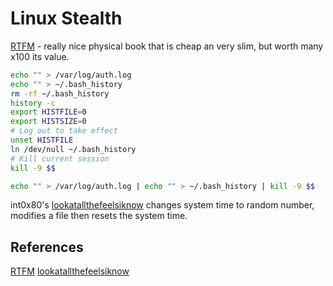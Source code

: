 # Linux Stealth

[RTFM](https://www.amazon.co.uk/Rtfm-Red-Team-Field-Manual/dp/1494295504) - really nice physical book that is cheap an very slim, but worth many x100 its value.  
```bash
echo "" > /var/log/auth.log
echo "" > ~/.bash_history
rm -rf ~/.bash_history
history -c 
export HISTFILE=0
export HISTSIZE=0
# Log out to take effect
unset HISTFILE
ln /dev/null ~/.bash_history
# Kill current session
kill -9 $$ 
```


```bash
echo "" > /var/log/auth.log | echo "" > ~/.bash_history | kill -9 $$ 
```


int0x80's [lookatallthefeelsiknow](https://github.com/int0x80/anti-forensics/blob/main/lookatallthefeelsiknow) changes system time to random number, modifies a file then resets the system time.  
## References

[RTFM](https://www.amazon.co.uk/Rtfm-Red-Team-Field-Manual/dp/1494295504) 
[lookatallthefeelsiknow](https://github.com/int0x80/anti-forensics/blob/main/lookatallthefeelsiknow) 